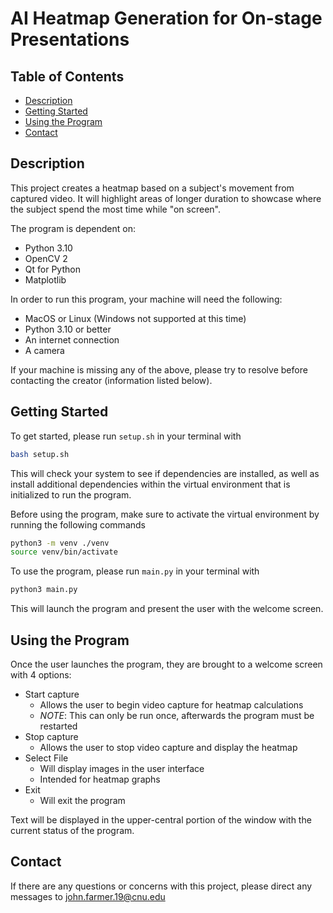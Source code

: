 # AI Heatmap Generation for On-stage Presentations
## Table of Contents

- [Description](#description)
- [Getting Started](#getting-started)
- [Using the Program](#using-the-program)
- [Contact](#contact)

## Description

This project creates a heatmap based on a subject's movement from captured video. It will highlight areas of longer duration to showcase where the subject spend the most time while "on screen".

The program is dependent on:
- Python 3.10
- OpenCV 2
- Qt for Python
- Matplotlib

In order to run this program, your machine will need the following:
- MacOS or Linux (Windows not supported at this time)
- Python 3.10 or better
- An internet connection
- A camera

If your machine is missing any of the above, please try to resolve before contacting the creator (information listed below).

## Getting Started

To get started, please run `setup.sh` in your terminal with 
```bash
bash setup.sh
```
This will check your system to see if dependencies are installed, as well as install additional dependencies within the virtual environment that is initialized to run the program.

Before using the program, make sure to activate the virtual environment by running the following commands
```bash
python3 -m venv ./venv
source venv/bin/activate
```
To use the program, please run `main.py` in your terminal with
```bash
python3 main.py
```
This will launch the program and present the user with the welcome screen.

## Using the Program

Once the user launches the program, they are brought to a welcome screen with 4 options:
- Start capture
    - Allows the user to begin video capture for heatmap calculations
    - *NOTE*: This can only be run once, afterwards the program must be restarted
- Stop capture
    - Allows the user to stop video capture and display the heatmap
- Select File
    - Will display images in the user interface
    - Intended for heatmap graphs
- Exit
    - Will exit the program

Text will be displayed in the upper-central portion of the window with the current status of the program.


## Contact

If there are any questions or concerns with this project, please direct any messages to
[john.farmer.19@cnu.edu](mailto:john.farmer.19@cnu.edu)
